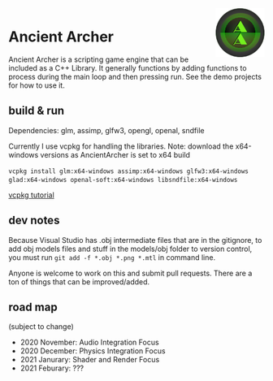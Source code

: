 <img src="AncientArcher.png" height="96px" align="right">

# Ancient Archer

Ancient Archer is a scripting game engine that can be included as a C++ Library. It generally functions by adding functions to process during the main loop and then pressing run. See the demo projects for how to use it.

## build & run

Dependencies: glm, assimp, glfw3, opengl, openal, sndfile

Currently I use vcpkg for handling the libraries. Note: download the x64-windows versions as AncientArcher is set to x64 build

`vcpkg install glm:x64-windows assimp:x64-windows glfw3:x64-windows glad:x64-windows openal-soft:x64-windows libsndfile:x64-windows`

[vcpkg tutorial](https://youtu.be/pSirBt4OgXQ)

## dev notes

Because Visual Studio has .obj intermediate files that are in the gitignore, to add obj models files and stuff in the models/obj folder to version control, you must run `git add -f *.obj *.png *.mtl` in command line.

Anyone is welcome to work on this and submit pull requests. There are a ton of things that can be improved/added.

## road map

(subject to change)
- 2020 November: Audio Integration Focus
- 2020 December: Physics Integration Focus
- 2021 Janurary: Shader and Render Focus
- 2021 Feburary: ???
